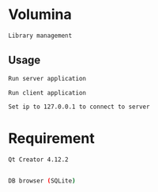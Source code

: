 # Volumina
```bash
Library management
```

## Usage
```bash
Run server application

Run client application

Set ip to 127.0.0.1 to connect to server
```

# Requirement
```bash
Qt Creator 4.12.2


DB browser (SQLite)
```
